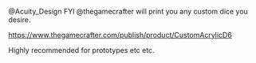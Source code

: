 @Acuity_Design FYI @thegamecrafter will print you any custom dice you desire.

https://www.thegamecrafter.com/publish/product/CustomAcrylicD6

Highly recommended for prototypes etc etc.